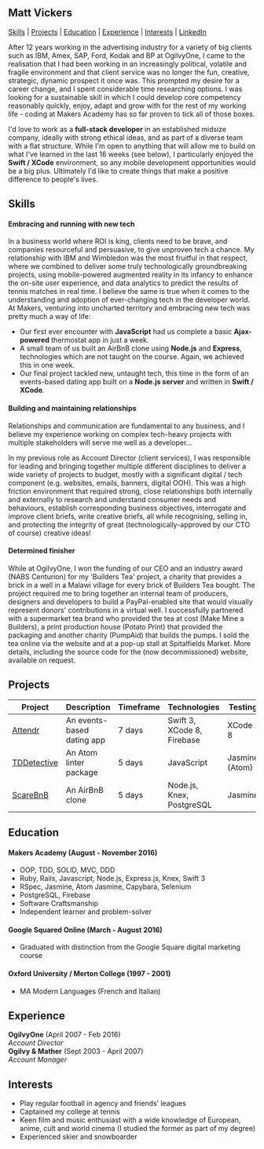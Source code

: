 ## Matt Vickers

[Skills](#skills) | [Projects](#projects) | [Education](#education) | [Experience](#experience) | [Interests](#interests) | [LinkedIn](https://uk.linkedin.com/in/matt-vickers-a1873a3)

After 12 years working in the advertising industry for a variety of big clients such as IBM, Amex, SAP, Ford, Kodak and BP at OgilvyOne, I came to the realisation that I had been working in an increasingly political, volatile and fragile environment and that client service was no longer the fun, creative, strategic, dynamic prospect it once was. This prompted my desire for a career change, and I spent considerable time researching options. I was looking for a sustainable skill in which I could develop core competency reasonably quickly, enjoy, adapt and grow with for the rest of my working life - coding at Makers Academy has so far proven to tick all of those boxes.

I'd love to work as a **full-stack developer** in an established midsize company, ideally with strong ethical ideas, and as part of a diverse team with a flat structure. While I'm open to anything that will allow me to build on what I've learned in the last 16 weeks (see below), I particularly enjoyed the **Swift / XCode** environment, so any mobile development opportunities would be a big plus. Ultimately I'd like to create things that make a positive difference to people's lives.

## Skills

#### Embracing and running with new tech

In a business world where ROI is king, clients need to be brave, and companies resourceful and persuasive, to give unproven tech a chance. My relationship with IBM and Wimbledon was the most fruitful in that respect, where we combined to deliver some truly technologically groundbreaking projects, using mobile-powered augmented reality in its infancy to enhance the on-site user experience, and data analytics to predict the results of tennis matches in real time. I believe the same is true when it comes to the understanding and adoption of ever-changing tech in the developer world. At Makers, venturing into uncharted territory and embracing new tech was pretty much a way of life:

- Our first ever encounter with **JavaScript** had us complete a basic **Ajax-powered** thermostat app in just a week.
- A small team of us built an AirBnB clone using **Node.js** and **Express**, technologies which are not taught on the course. Again, we achieved this in one week.
- Our final project tackled new, untaught tech, this time in the form of an events-based dating app built on a **Node.js server** and written in **Swift / XCode**.

#### Building and maintaining relationships

Relationships and communication are fundamental to any business, and I believe my experience working on complex tech-heavy projects with multiple stakeholders will serve me well as a developer...

In my previous role as Account Director (client services), I was responsible for leading and bringing together multiple different disciplines to deliver a wide variety of projects to budget, mostly with a significant digital / tech component (e.g. websites, emails, banners, digital OOH). This was a high friction environment that required strong, close relationships both internally and externally to research and understand consumer needs and behaviours, establish corresponding business objectives, interrogate and improve client briefs, write creative briefs, all while recognising, selling in, and protecting the integrity of great (technologically-approved by our CTO of course) creative ideas!

#### Determined finisher

While at OgilvyOne, I won the funding of our CEO and an industry award (NABS Centurion) for my 'Builders Tea' project, a charity that provides a brick in a well in a Malawi village for every brick of Builders Tea bought. The project required me to bring together an internal team of producers, designers and developers to build a PayPal-enabled site that would visually represent donors' contributions in a virtual well. I successfully partnered with a supermarket tea brand who provided the tea at cost (Make Mine a Builders), a print production house (Potato Print) that provided the packaging and another charity (PumpAid) that builds the pumps. I sold the tea online via the website and at a pop-up stall at Spitalfields Market. More details, including the source code for the (now decommissioned) website, available on request.

## Projects

Project | Description | Timeframe | Technologies | Testing
------------- | ----------- | --------------------- | ------------ | -------
[Attendr](https://github.com/Matty79/attendr)| An events-based dating app | 7 days | Swift 3, XCode 8, Firebase | XCode 8
[TDDetective](https://github.com/Matty79/TDDetective) | An Atom linter package | 5 days | JavaScript | Jasmine (Atom)
[ScareBnB](https://github.com/Matty79/ScareBnB) | An AirBnB clone | 5 days | Node.js, Knex, PostgreSQL | Jasmine

## Education

#### Makers Academy (August - November 2016)

- OOP, TDD, SOLID, MVC, DDD
- Ruby, Rails, Javascript, Node.js, Express.js, Knex, Swift 3
- RSpec, Jasmine, Atom Jasmine, Capybara, Selenium
- PostgreSQL, Firebase
- Software Craftsmanship
- Independent learner and problem-solver

#### Google Squared Online (March - August 2016)

- Graduated with distinction from the Google Square digital marketing course

#### Oxford University / Merton College (1997 - 2001)

- MA Modern Languages (French and Italian)

## Experience

**OgilvyOne** (April 2007 - Feb 2016)    
*Account Director*  
**Ogilvy & Mather** (Sept 2003 - April 2007)   
*Account Manager*

## Interests
- Play regular football in agency and friends’ leagues
- Captained my college at tennis
- Keen film and music enthusiast with a wide knowledge of European, anime, cult and world cinema (I studied the former as part of my degree)
- Experienced skier and snowboarder
